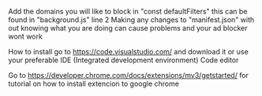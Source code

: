 Add the domains you will like to block in "const defaultFilters" this can be found in "background.js" line 2 
Making any changes to "manifest.json" with out knowing what you are doing can cause problems and your ad blocker wont work
 
 How to install go to https://code.visualstudio.com/ and download it or use your preferable IDE (Integrated development environment) Code editor
 
 Go to https://developer.chrome.com/docs/extensions/mv3/getstarted/ for tutorial on how to install extencion to google chrome
